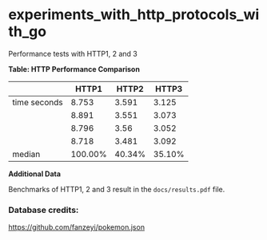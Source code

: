 # experiments_with_http_protocols_with_go
Performance tests with HTTP1, 2 and 3

**Table: HTTP Performance Comparison**

|             | HTTP1     | HTTP2     | HTTP3     |
|-------------|-----------|-----------|-----------|
| time seconds| 8.753     | 3.591     | 3.125     |
|             | 8.891     | 3.551     | 3.073     |
|             | 8.796     | 3.56      | 3.052     |
|             | 8.718     | 3.481     | 3.092     |
| median      | 100.00%   | 40.34%    | 35.10%    |

**Additional Data**

Benchmarks of HTTP1, 2 and 3 result in the `docs/results.pdf` file.


### Database credits:

https://github.com/fanzeyi/pokemon.json
